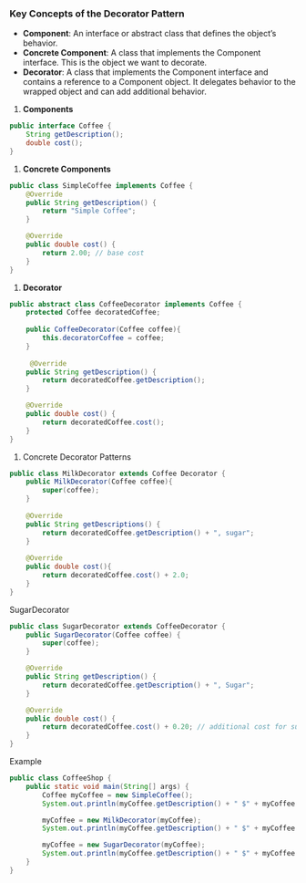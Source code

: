 ### Key Concepts of the Decorator Pattern

- **Component**: An interface or abstract class that defines the object’s behavior.
- **Concrete Component**: A class that implements the Component interface. This is the object we want to decorate.
- **Decorator**: A class that implements the Component interface and contains a reference to a Component object. It delegates behavior to the wrapped object and can add additional behavior.
1. **Components**

```java
public interface Coffee {
	String getDescription();
	double cost();
}
```

1. **Concrete Components**

```java
public class SimpleCoffee implements Coffee {
    @Override
    public String getDescription() {
        return "Simple Coffee";
    }

    @Override
    public double cost() {
        return 2.00; // base cost
    }
}

```

1. **Decorator**

```java
public abstract class CoffeeDecorator implements Coffee {
	protected Coffee decoratedCoffee;
	
	public CoffeeDecorator(Coffee coffee){
		this.decoratorCoffee = coffee;
	}
	
	 @Override
    public String getDescription() {
        return decoratedCoffee.getDescription();
    }

    @Override
    public double cost() {
        return decoratedCoffee.cost();
    }
}
```

1. Concrete Decorator Patterns

```java
public class MilkDecorator extends Coffee Decorator {
	public MilkDecorator(Coffee coffee){
		super(coffee);
	}
	
	@Override
	public String getDescriptions() {
		return decoratedCoffee.getDescription() + ", sugar";
	}
	
	@Override 
	public double cost(){
		return decoratedCoffee.cost() + 2.0;
	}
}
```
SugarDecorator
```java
public class SugarDecorator extends CoffeeDecorator {
    public SugarDecorator(Coffee coffee) {
        super(coffee);
    }

    @Override
    public String getDescription() {
        return decoratedCoffee.getDescription() + ", Sugar";
    }

    @Override
    public double cost() {
        return decoratedCoffee.cost() + 0.20; // additional cost for sugar
    }
}
```
Example
```java
public class CoffeeShop {
    public static void main(String[] args) {
        Coffee myCoffee = new SimpleCoffee();
        System.out.println(myCoffee.getDescription() + " $" + myCoffee.cost());

        myCoffee = new MilkDecorator(myCoffee);
        System.out.println(myCoffee.getDescription() + " $" + myCoffee.cost());

        myCoffee = new SugarDecorator(myCoffee);
        System.out.println(myCoffee.getDescription() + " $" + myCoffee.cost());
    }
}
```